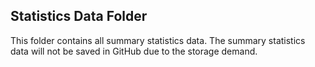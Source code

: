 ## Statistics Data Folder
This folder contains all summary statistics data. The summary statistics data will not be saved in GitHub due to the storage demand.
